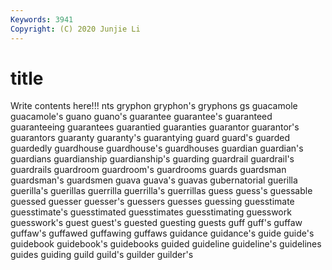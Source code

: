 ```yaml
---
Keywords: 3941
Copyright: (C) 2020 Junjie Li
---
```


# title

Write contents here!!!
nts 
gryphon 
gryphon's 
gryphons 
gs 
guacamole 
guacamole's
guano 
guano's 
guarantee 
guarantee's 
guaranteed 
guaranteeing 
guarantees 
guarantied 
guaranties 
guarantor
guarantor's 
guarantors 
guaranty 
guaranty's 
guarantying 
guard 
guard's 
guarded 
guardedly 
guardhouse
guardhouse's 
guardhouses 
guardian 
guardian's 
guardians 
guardianship 
guardianship's 
guarding 
guardrail 
guardrail's
guardrails 
guardroom 
guardroom's 
guardrooms 
guards 
guardsman 
guardsman's 
guardsmen 
guava 
guava's
guavas 
gubernatorial 
guerilla 
guerilla's 
guerillas 
guerrilla 
guerrilla's 
guerrillas 
guess 
guess's
guessable 
guessed 
guesser 
guesser's 
guessers 
guesses 
guessing 
guesstimate 
guesstimate's 
guesstimated
guesstimates 
guesstimating 
guesswork 
guesswork's 
guest 
guest's 
guested 
guesting 
guests 
guff
guff's 
guffaw 
guffaw's 
guffawed 
guffawing 
guffaws 
guidance 
guidance's 
guide 
guide's
guidebook 
guidebook's 
guidebooks 
guided 
guideline 
guideline's 
guidelines 
guides 
guiding 
guild
guild's 
guilder 
guilder's 
